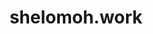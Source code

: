 ---
title: 'shelomoh.work'
url: 'https://shelomoh.work'
tags: ['web designer', 'web developer']
nsfw: false
rss: false
---